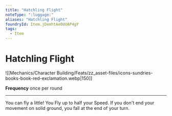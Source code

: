 ```yaml
---
title: "Hatchling Flight"
noteType: ":luggage:"
aliases: "Hatchling Flight"
foundryId: Item.jDemhtAe0UUAP4gY
tags:
  - Item
---
```


# Hatchling Flight
![[Mechanics/Character Building/Feats/zz_asset-files/icons-sundries-books-book-red-exclamation.webp|150]]

**Frequency** once per round

* * *

You can fly a little! You Fly up to half your Speed. If you don't end your movement on solid ground, you fall at the end of your turn.
